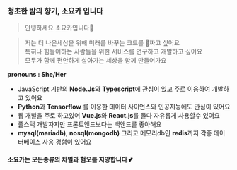 ### 청초한 밤의 향기, 소요카 입니다

> 안녕하세요 소요카입니다👋

> 저는 더 나은세상을 위해 미래를 바꾸는 코드를 짜고 싶어요<br/> 특히나 힘들어하는 사람들을 위한 서비스를 연구하고 개발하고 싶어요<br/>모두가 함께 편안하게 살아가는 세상을 함께 만들어가요

**pronouns : She/Her**

* JavaScript 기반의 **Node.Js**와 **Typescript**에 관심이 있고 주로 이용하여 개발하고 있어요
* **Python**과 **Tensorflow** 를 이용한 데이터 사이언스와 인공지능에도 관심이 있어요
* 웹 개발을 주로 하고있어 **Vue.js**와 **React.js**를 둘다 자유롭게 사용할수 있어요
* 풀스택 개발자지만 프론트앤드보다는 백앤드를 좋아해요
* **mysql(mariadb)**, **nosql(mongodb)** 그리고 메모리db인 **redis**까지 각종 데이터베이스 사용 경험이 있어요

#### 소요카는 모든종류의 차별과 혐오를 지양합니다 💕

 
